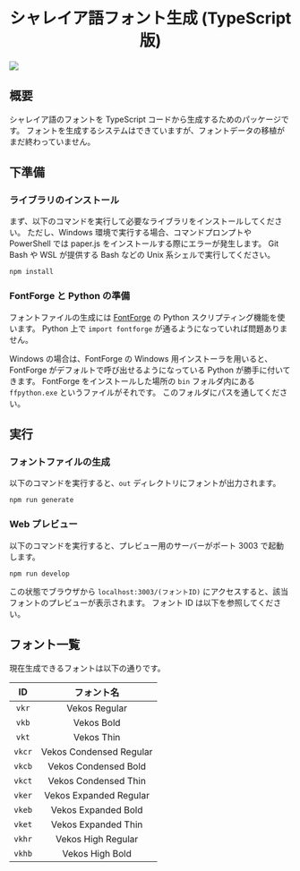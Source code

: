 <div align="center">
<h1>シャレイア語フォント生成 (TypeScript 版)</h1>
</div>

![](https://img.shields.io/github/commit-activity/y/Ziphil/TypescriptFontGenerator?label=commits)


## 概要
シャレイア語のフォントを TypeScript コードから生成するためのパッケージです。
フォントを生成するシステムはできていますが、フォントデータの移植がまだ終わっていません。

## 下準備
### ライブラリのインストール
まず、以下のコマンドを実行して必要なライブラリをインストールしてください。
ただし、Windows 環境で実行する場合、コマンドプロンプトや PowerShell では paper.js をインストールする際にエラーが発生します。
Git Bash や WSL が提供する Bash などの Unix 系シェルで実行してください。
```
npm install
```

### FontForge と Python の準備
フォントファイルの生成には [FontForge](https://fontforge.github.io/) の Python スクリプティング機能を使います。
Python 上で `import fontforge` が通るようになっていれば問題ありません。

Windows の場合は、FontForge の Windows 用インストーラを用いると、FontForge がデフォルトで呼び出せるようになっている Python が勝手に付いてきます。
FontForge をインストールした場所の `bin` フォルダ内にある `ffpython.exe` というファイルがそれです。
このフォルダにパスを通してください。

## 実行
### フォントファイルの生成
以下のコマンドを実行すると、`out` ディレクトリにフォントが出力されます。
```
npm run generate
```

### Web プレビュー
以下のコマンドを実行すると、プレビュー用のサーバーがポート 3003 で起動します。
```
npm run develop
```
この状態でブラウザから `localhost:3003/(フォントID)` にアクセスすると、該当フォントのプレビューが表示されます。
フォント ID は以下を参照してください。

## フォント一覧
現在生成できるフォントは以下の通りです。

| ID | フォント名 |
|:------:|:----------:|
| `vkr` | Vekos Regular |
| `vkb` | Vekos Bold |
| `vkt` | Vekos Thin |
| `vkcr` | Vekos Condensed Regular |
| `vkcb` | Vekos Condensed Bold |
| `vkct` | Vekos Condensed Thin |
| `vker` | Vekos Expanded Regular |
| `vkeb` | Vekos Expanded Bold |
| `vket` | Vekos Expanded Thin |
| `vkhr` | Vekos High Regular |
| `vkhb` | Vekos High Bold |